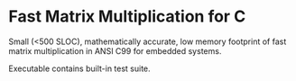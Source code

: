 # Fast Matrix Multiplication for C

Small (<500 SLOC), mathematically accurate, low memory footprint of fast matrix multiplication in ANSI C99 for embedded systems.

Executable contains built-in test suite.
